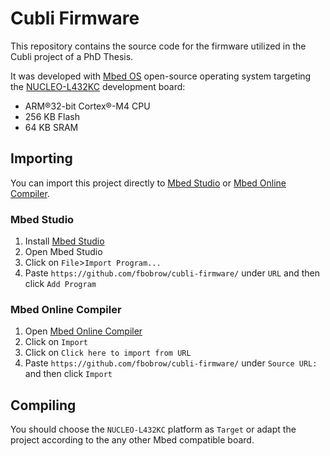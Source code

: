 # Cubli Firmware  

This repository contains the source code for the firmware utilized in the Cubli project of a PhD Thesis. 

It was developed with [Mbed OS](https://www.mbed.com/en/platform/mbed-os/) open-source operating system targeting the [NUCLEO-L432KC](https://www.st.com/en/evaluation-tools/nucleo-l432kc.html) development board:
* ARM®32-bit Cortex®-M4 CPU
* 256 KB Flash
* 64 KB SRAM

## Importing

You can import this project directly to [Mbed Studio](https://os.mbed.com/studio/) or [Mbed Online Compiler](https://ide.mbed.com/).

### Mbed Studio

1. Install [Mbed Studio](https://os.mbed.com/studio/)
2. Open Mbed Studio
3. Click on ```File```>```Import Program...```
4. Paste ```https://github.com/fbobrow/cubli-firmware/``` under ```URL``` and then click ```Add Program```

### Mbed Online Compiler

1. Open [Mbed Online Compiler](https://ide.mbed.com/)
2. Click on ```Import```
3. Click on ```Click here to import from URL```
4. Paste ```https://github.com/fbobrow/cubli-firmware/``` under ```Source URL:``` and then click ```Import```

## Compiling

You should choose the ```NUCLEO-L432KC``` platform as ```Target``` or adapt the project according to the any other Mbed compatible board.
